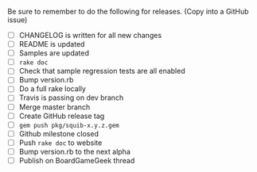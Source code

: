 Be sure to remember to do the following for releases. (Copy into a GitHub issue)

 - [ ] CHANGELOG is written for all new changes
 - [ ] README is updated
 - [ ] Samples are updated
 - [ ] `rake doc`
 - [ ] Check that sample regression tests are all enabled
 - [ ] Bump version.rb
 - [ ] Do a full rake locally
 - [ ] Travis is passing on dev branch
 - [ ] Merge master branch
 - [ ] Create GitHub release tag
 - [ ] `gem push pkg/squib-x.y.z.gem`
 - [ ] Github milestone closed
 - [ ] Push `rake doc` to website
 - [ ] Bump version.rb to the next alpha
 - [ ] Publish on BoardGameGeek thread
